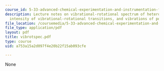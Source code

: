```yaml
---
course_id: 5-33-advanced-chemical-experimentation-and-instrumentation-fall-2007
description: Lecture notes on vibrational-rotational spectrum of heteronuclear diatomic,
  intensity of vibrational-rotational transitions, and vibrations of polyatomic molecules.
file_location: /coursemedia/5-33-advanced-chemical-experimentation-and-instrumentation-fall-2007/a753a15a2d097f4e20b22f15ab093cfe_vibrotspec.pdf
file_type: application/pdf
layout: pdf
title: vibrotspec.pdf
type: course
uid: a753a15a2d097f4e20b22f15ab093cfe

---
```

None